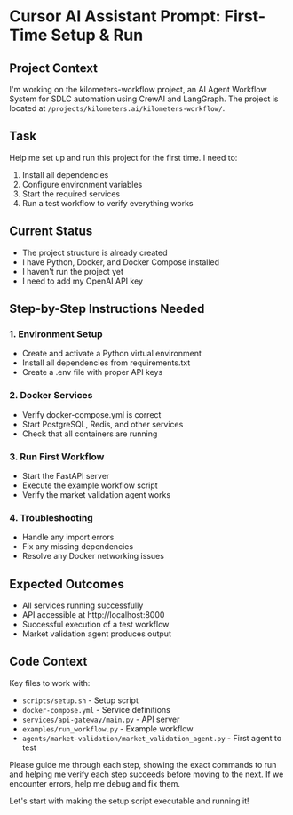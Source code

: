 # Cursor AI Assistant Prompt: First-Time Setup & Run

## Project Context
I'm working on the kilometers-workflow project, an AI Agent Workflow System for SDLC automation using CrewAI and LangGraph. The project is located at `/projects/kilometers.ai/kilometers-workflow/`.

## Task
Help me set up and run this project for the first time. I need to:
1. Install all dependencies
2. Configure environment variables
3. Start the required services
4. Run a test workflow to verify everything works

## Current Status
- The project structure is already created
- I have Python, Docker, and Docker Compose installed
- I haven't run the project yet
- I need to add my OpenAI API key

## Step-by-Step Instructions Needed

### 1. Environment Setup
- Create and activate a Python virtual environment
- Install all dependencies from requirements.txt
- Create a .env file with proper API keys

### 2. Docker Services
- Verify docker-compose.yml is correct
- Start PostgreSQL, Redis, and other services
- Check that all containers are running

### 3. Run First Workflow
- Start the FastAPI server
- Execute the example workflow script
- Verify the market validation agent works

### 4. Troubleshooting
- Handle any import errors
- Fix any missing dependencies
- Resolve any Docker networking issues

## Expected Outcomes
- All services running successfully
- API accessible at http://localhost:8000
- Successful execution of a test workflow
- Market validation agent produces output

## Code Context
Key files to work with:
- `scripts/setup.sh` - Setup script
- `docker-compose.yml` - Service definitions
- `services/api-gateway/main.py` - API server
- `examples/run_workflow.py` - Example workflow
- `agents/market-validation/market_validation_agent.py` - First agent to test

Please guide me through each step, showing the exact commands to run and helping me verify each step succeeds before moving to the next. If we encounter errors, help me debug and fix them.

Let's start with making the setup script executable and running it!